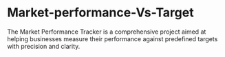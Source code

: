 # Market-performance-Vs-Target
The Market Performance Tracker is a comprehensive project aimed at helping businesses measure their performance against predefined targets with precision and clarity. 
